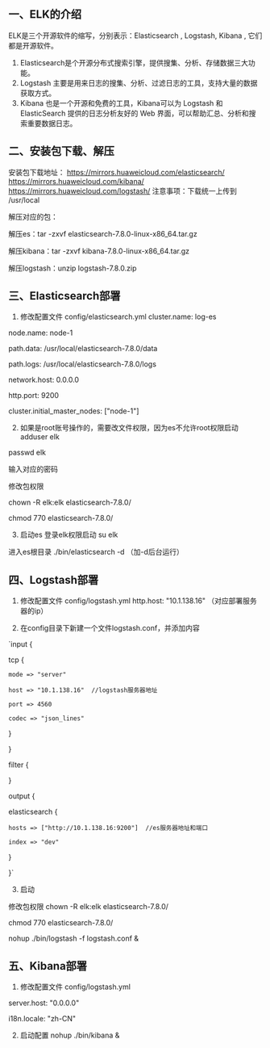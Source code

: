 ## 一、ELK的介绍
ELK是三个开源软件的缩写，分别表示：Elasticsearch , Logstash, Kibana , 它们都是开源软件。

1. Elasticsearch是个开源分布式搜索引擎，提供搜集、分析、存储数据三大功能。
2. Logstash 主要是用来日志的搜集、分析、过滤日志的工具，支持大量的数据获取方式。
3. Kibana 也是一个开源和免费的工具，Kibana可以为 Logstash 和 ElasticSearch 提供的日志分析友好的 Web 界面，可以帮助汇总、分析和搜索重要数据日志。


## 二、安装包下载、解压
安装包下载地址：
https://mirrors.huaweicloud.com/elasticsearch/
https://mirrors.huaweicloud.com/kibana/
https://mirrors.huaweicloud.com/logstash/
注意事项：下载统一上传到 /usr/local

解压对应的包：

解压es：tar -zxvf  elasticsearch-7.8.0-linux-x86_64.tar.gz

解压kibana：tar -zxvf kibana-7.8.0-linux-x86_64.tar.gz

解压logstash：unzip logstash-7.8.0.zip

## 三、Elasticsearch部署
1. 修改配置文件 config/elasticsearch.yml
cluster.name: log-es

node.name: node-1

path.data: /usr/local/elasticsearch-7.8.0/data

path.logs: /usr/local/elasticsearch-7.8.0/logs

network.host: 0.0.0.0

http.port: 9200

cluster.initial_master_nodes: ["node-1"]

2. 如果是root账号操作的，需要改文件权限，因为es不允许root权限启动
adduser elk

passwd elk 

输入对应的密码

修改包权限

chown -R elk:elk elasticsearch-7.8.0/

chmod 770 elasticsearch-7.8.0/

3. 启动es
登录elk权限启动
su elk

进入es根目录
./bin/elasticsearch -d （加-d后台运行）

## 四、Logstash部署
1. 修改配置文件 config/logstash.yml
http.host: "10.1.138.16" （对应部署服务器的ip）

2. 在config目录下新建一个文件logstash.conf，并添加内容

`input {

  tcp {

    mode => "server"

    host => "10.1.138.16"  //logstash服务器地址

    port => 4560

    codec => "json_lines"

  }

}

filter {

}

output {

  elasticsearch {

    hosts => ["http://10.1.138.16:9200"]  //es服务器地址和端口

    index => "dev"

  }
  
}`



3. 启动

修改包权限
chown -R elk:elk elasticsearch-7.8.0/

chmod 770 elasticsearch-7.8.0/

nohup ./bin/logstash -f logstash.conf &


## 五、Kibana部署
1. 修改配置文件 config/logstash.yml

server.host: "0.0.0.0"

i18n.locale: "zh-CN"

2. 启动配置
nohup ./bin/kibana &


